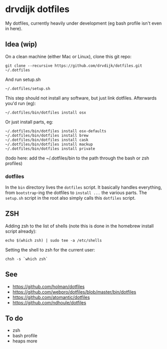 # drvdijk dotfiles

My dotfiles, currently heavily under development (eg bash profile isn't even in here).

## Idea (wip)

On a clean machine (either Mac or Linux), clone this git repo:

    git clone --recursive https://github.com/drvdijk/dotfiles.git ~/.dotfiles
    
 And run setup.sh
 
    ~/.dotfiles/setup.sh

This step should not install any software, but just link dotfiles. Afterwards you'd run (eg):

    ~/.dotfiles/bin/dotfiles install osx

Or just install parts, eg:

    ~/.dotfiles/bin/dotfiles install osx-defaults
    ~/.dotfiles/bin/dotfiles install brew
    ~/.dotfiles/bin/dotfiles install cask
    ~/.dotfiles/bin/dotfiles install mackup
    ~/.dotfiles/bin/dotfiles install private

(todo here: add the ~/.dotfiles/bin to the path through the bash or zsh profiles)

### dotfiles

In the `bin` directory lives the `dotfiles` script. It basically handles everything, from `bootstrap`-ing the dotfiles to `install ...` the various parts. The `setup.sh` script in the root also simply calls this `dotfiles` script.

## ZSH

Adding zsh to the list of shells (note this is done in the homebrew install script already):

    echo $(which zsh) | sudo tee -a /etc/shells

Setting the shell to zsh for the current user:

    chsh -s `which zsh`

## See

* https://github.com/holman/dotfiles
* https://github.com/webpro/dotfiles/blob/master/bin/dotfiles
* https://github.com/atomantic/dotfiles
* https://github.com/ndhoule/dotfiles

## To do

* zsh
* bash profile
* heaps more

